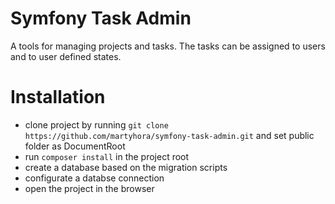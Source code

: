 # Symfony Task Admin

A tools for managing projects and tasks. The tasks can be assigned to users and to user defined states.

# Installation

- clone project by running ```git clone https://github.com/martyhora/symfony-task-admin.git``` and set public folder as DocumentRoot
- run ```composer install``` in the project root
- create a database based on the migration scripts
- configurate a databse connection
- open the project in the browser
